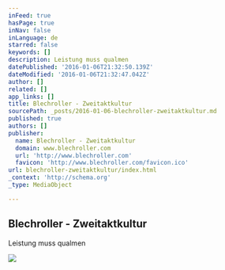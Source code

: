 ```yaml
---
inFeed: true
hasPage: true
inNav: false
inLanguage: de
starred: false
keywords: []
description: Leistung muss qualmen
datePublished: '2016-01-06T21:32:50.139Z'
dateModified: '2016-01-06T21:32:47.042Z'
author: []
related: []
app_links: []
title: Blechroller - Zweitaktkultur
sourcePath: _posts/2016-01-06-blechroller-zweitaktkultur.md
published: true
authors: []
publisher:
  name: Blechroller - Zweitaktkultur
  domain: www.blechroller.com
  url: 'http://www.blechroller.com'
  favicon: 'http://www.blechroller.com/favicon.ico'
url: blechroller-zweitaktkultur/index.html
_context: 'http://schema.org'
_type: MediaObject

---
```

<article style=""><h1>Blechroller - Zweitaktkultur</h1><p>Leistung muss qualmen</p><img src="http://www.blechroller.com/wp-content/uploads/blechroller2.jpg" /></article>